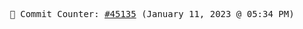 <p align="center">
    <samp>
        📮 Commit Counter: <a href="https://github.com/Javascript-void0/Javascript-void0/commits/main">#45135</a> (January 11, 2023 @ 05:34 PM)
    </samp>
</p>